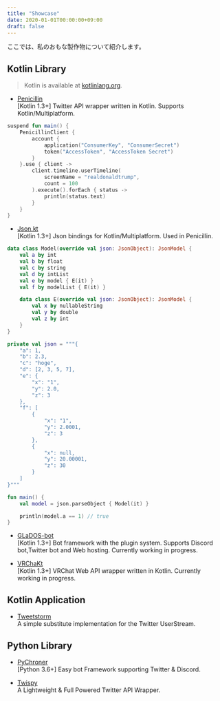 ```yaml
---
title: "Showcase"
date: 2020-01-01T00:00:00+09:00
draft: false
---
```


ここでは、私のおもな製作物について紹介します。

Kotlin Library
---------

> Kotlin is available at [kotlinlang.org](https://kotlinlang.org).

- [Penicillin](https://github.com/StarryBlueSky/Penicillin)  
[Kotlin 1.3+] Twitter API wrapper written in Kotlin. Supports Kotlin/Multiplatform.

```kotlin
suspend fun main() {
    PenicillinClient {
        account {
            application("ConsumerKey", "ConsumerSecret")
            token("AccessToken", "AccessToken Secret")
        }
    }.use { client ->
        client.timeline.userTimeline(
            screenName = "realdonaldtrump",
            count = 100
        ).execute().forEach { status ->
            println(status.text)
        }
    }
}
```

- [Json.kt](https://github.com/StarryBlueSky/Json.kt)  
[Kotlin 1.3+] Json bindings for Kotlin/Multiplatform. Used in Penicillin.

```kotlin
data class Model(override val json: JsonObject): JsonModel {
    val a by int
    val b by float
    val c by string
    val d by intList
    val e by model { E(it) }
    val f by modelList { E(it) }

    data class E(override val json: JsonObject): JsonModel {
        val x by nullableString
        val y by double
        val z by int
    }
}

private val json = """{
    "a": 1,
    "b": 2.3,
    "c": "hoge",
    "d": [2, 3, 5, 7],
    "e": {
        "x": "1",
        "y": 2.0,
        "z": 3
    },
    "f": [
        {
            "x": "1",
            "y": 2.0001,
            "z": 3
        },
        {
            "x": null,
            "y": 20.00001,
            "z": 30
        }
    ]
}"""

fun main() {
    val model = json.parseObject { Model(it) }

    println(model.a == 1) // true
}
```

- [GLaDOS-bot](https://github.com/StarryBlueSky/GLaDOS-bot)  
[Kotlin 1.3+] Bot framework with the plugin system. Supports Discord bot,Twitter bot and Web hosting.
Currently working in progress.

- [VRChaKt](https://github.com/StarryBlueSky/VRChaKt)  
[Kotlin 1.3+] VRChat Web API wrapper written in Kotlin.
Currently working in progress.

Kotlin Application
---------

- [Tweetstorm](https://github.com/SlashNephy/Tweetstorm)  
A simple substitute implementation for the Twitter UserStream.

Python Library
---------

- [PyChroner](https://github.com/StarryBlueSky/PyChroner)  
[Python 3.6+] Easy bot Framework supporting Twitter & Discord.

- [Twispy](https://github.com/StarryBlueSky/Twispy)  
A Lightweight & Full Powered Twitter API Wrapper.
